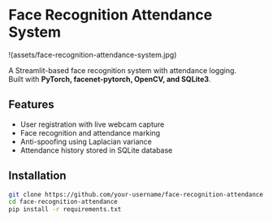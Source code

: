 # Face Recognition Attendance System
!(assets/face-recognition-attendance-system.jpg)

A Streamlit-based face recognition system with attendance logging.  
Built with **PyTorch, facenet-pytorch, OpenCV, and SQLite3**.  

## Features
- User registration with live webcam capture
- Face recognition and attendance marking
- Anti-spoofing using Laplacian variance
- Attendance history stored in SQLite database

## Installation
```bash
git clone https://github.com/your-username/face-recognition-attendance.git
cd face-recognition-attendance
pip install -r requirements.txt
